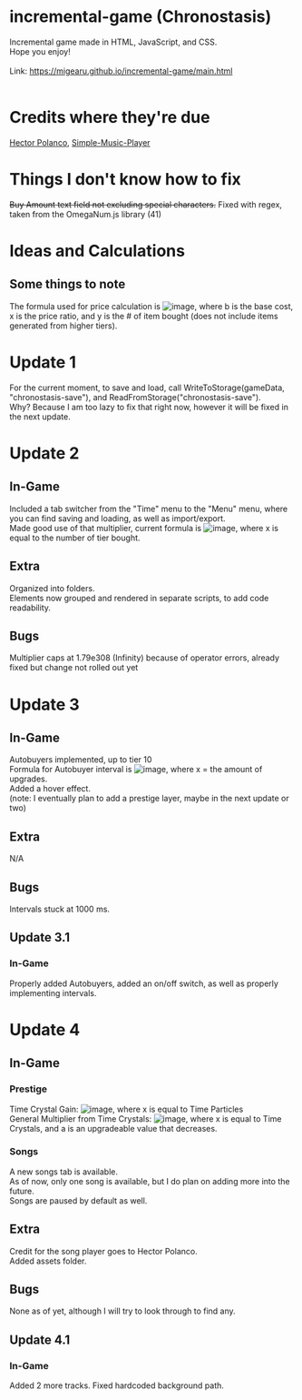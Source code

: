 # incremental-game (Chronostasis)
Incremental game made in HTML, JavaScript, and CSS.<br>
Hope you enjoy!<br><br>
Link: https://migearu.github.io/incremental-game/main.html<br><br>
# Credits where they're due
[Hector Polanco](https://github.com/hecpolanco), [Simple-Music-Player](https://github.com/hecpolanco/Simple-Music-Player)
# Things I don't know how to fix
~~Buy Amount text field not excluding special characters.~~ Fixed with regex, taken from the OmegaNum.js library (41)
# Ideas and Calculations
## Some things to note
The formula used for price calculation is ![image](https://user-images.githubusercontent.com/75057913/147889111-d0267914-cfa7-427c-ab93-78ba5e7d45ee.png), where b is the base cost, x is the price ratio, and y is the # of item bought (does not include items generated from higher tiers).
# Update 1
For the current moment, to save and load, call WriteToStorage(gameData, "chronostasis-save"), and ReadFromStorage("chronostasis-save").<br>
Why? Because I am too lazy to fix that right now, however it will be fixed in the next update.
# Update 2
## In-Game
Included a tab switcher from the "Time" menu to the "Menu" menu, where you can find saving and loading, as well as import/export.<br>
Made good use of that multiplier, current formula is ![image](https://user-images.githubusercontent.com/75057913/147837039-439b5cda-ba91-45b1-8bba-294d30a8bad3.png), where x is equal to the number of tier bought.<br>
## Extra
Organized into folders.<br>
Elements now grouped and rendered in separate scripts, to add code readability.
## Bugs
Multiplier caps at 1.79e308 (Infinity) because of operator errors, already fixed but change not rolled out yet
# Update 3
## In-Game
Autobuyers implemented, up to tier 10<br>
Formula for Autobuyer interval is ![image](https://user-images.githubusercontent.com/75057913/147888930-5db39eff-8b23-4253-b19a-8481846d70ed.png), where x = the amount of upgrades.<br>
Added a hover effect.<br>
(note: I eventually plan to add a prestige layer, maybe in the next update or two)
## Extra
N/A
## Bugs
Intervals stuck at 1000 ms.
## Update 3.1
### In-Game
Properly added Autobuyers, added an on/off switch, as well as properly implementing intervals.
# Update 4
## In-Game
### Prestige
Time Crystal Gain: ![image](https://user-images.githubusercontent.com/75057913/147837315-77d058ee-36c0-498b-8f9d-a8213d09af69.png), where x is equal to Time Particles<br>
General Multiplier from Time Crystals: ![image](https://user-images.githubusercontent.com/75057913/147837406-4cf22fcd-90ca-4ed9-9849-574e8a127227.png), where x is equal to Time Crystals, and a is an upgradeable value that decreases.
### Songs
A new songs tab is available.<br>
As of now, only one song is available, but I do plan on adding more into the future.<br>
Songs are paused by default as well.
## Extra
Credit for the song player goes to Hector Polanco.<br>
Added assets folder.
## Bugs
None as of yet, although I will try to look through to find any.
## Update 4.1
### In-Game
Added 2 more tracks.
Fixed hardcoded background path.
